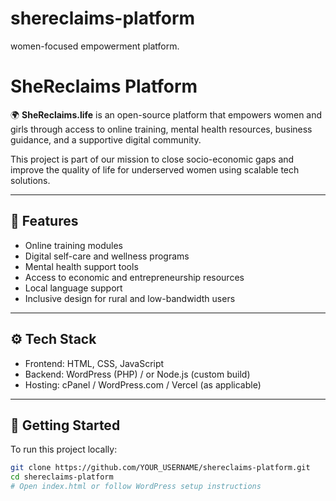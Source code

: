 # shereclaims-platform
women-focused empowerment platform.
# SheReclaims Platform

🌍 **SheReclaims.life** is an open-source platform that empowers women and girls through access to online training, mental health resources, business guidance, and a supportive digital community.

This project is part of our mission to close socio-economic gaps and improve the quality of life for underserved women using scalable tech solutions.

---

## 🌸 Features

- Online training modules
- Digital self-care and wellness programs
- Mental health support tools
- Access to economic and entrepreneurship resources
- Local language support
- Inclusive design for rural and low-bandwidth users

---

## ⚙️ Tech Stack

- Frontend: HTML, CSS, JavaScript
- Backend: WordPress (PHP) / or Node.js (custom build)
- Hosting: cPanel / WordPress.com / Vercel (as applicable)

---

## 🚀 Getting Started

To run this project locally:

```bash
git clone https://github.com/YOUR_USERNAME/shereclaims-platform.git
cd shereclaims-platform
# Open index.html or follow WordPress setup instructions
